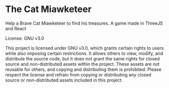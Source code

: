 # The Cat Miawketeer

Help a Brave Cat Miawketeer to find his treasures. A game made in ThreeJS and React

License: GNU v3.0

This project is licensed under GNU v3.0, which grants certain rights to users while also imposing certain restrictions. It allows others to view, modify, and distribute the source code, but it does not grant the same rights for closed source and non-distributed assets within the project. These assets are not reusable for others, and copying and distributing them is prohibited. Please respect the license and refrain from copying or distributing any closed source or non-distributed assets included in this project.
